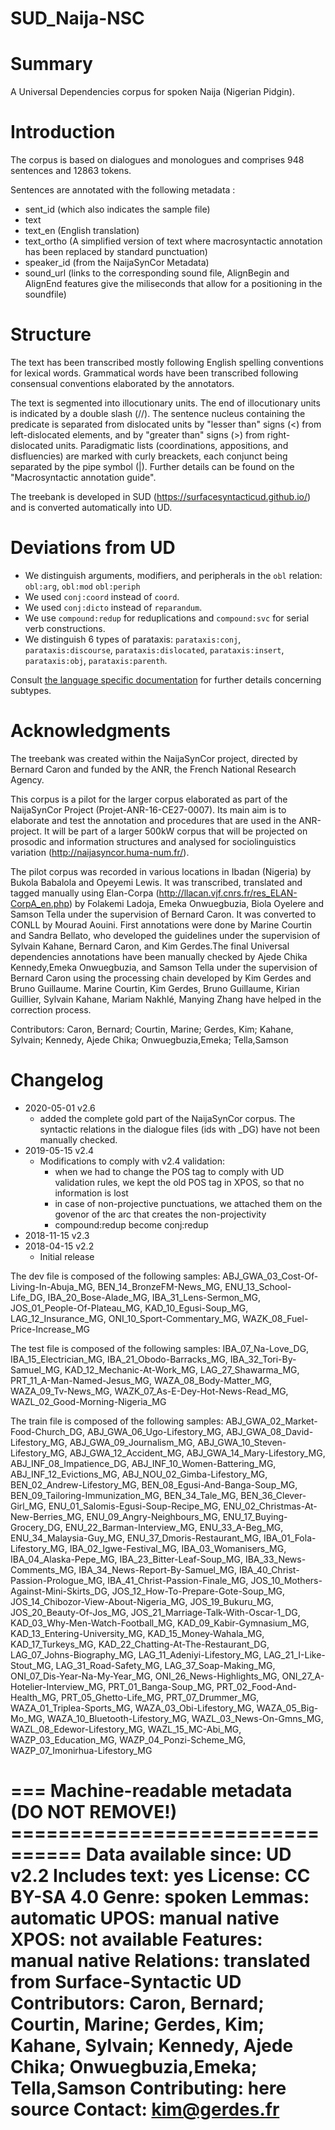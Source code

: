 # SUD_Naija-NSC

# Summary

A Universal Dependencies corpus for spoken Naija (Nigerian Pidgin).

# Introduction

The corpus is based on dialogues and monologues and comprises 948 sentences and 12863 tokens.

Sentences are annotated with the following metadata :
+ sent_id (which also indicates the sample file)
+ text
+ text_en (English translation)
+ text_ortho (A simplified version of text where macrosyntactic annotation has been replaced by standard punctuation)
+ speaker_id (from the NaijaSynCor Metadata)
+ sound_url (links to the corresponding sound file, AlignBegin and AlignEnd features give the miliseconds that allow for a positioning in the soundfile)

# Structure

The text has been transcribed mostly following English spelling conventions for lexical words. Grammatical words have been transcribed following consensual conventions elaborated by the annotators.

The text is segmented into illocutionary units. The end of illocutionary units is indicated by a double slash (//). The sentence nucleus containing the predicate is separated from dislocated units by "lesser than" signs (<) from left-dislocated elements, and by "greater than" signs (>) from right-dislocated units. Paradigmatic lists (coordinations, appositions, and disfluencies) are marked with curly breackets, each conjunct being separated by the pipe symbol (|). Further details can be found on the "Macrosyntactic annotation guide".

The treebank is developed in SUD (https://surfacesyntacticud.github.io/) and is converted automatically into UD.


# Deviations from UD

- We distinguish arguments, modifiers, and peripherals in the `obl` relation: `obl:arg`, `obl:mod` `obl:periph`
- We used `conj:coord` instead of `coord`.
- We used `conj:dicto` instead of `reparandum`.
- We use `compound:redup` for reduplications and `compound:svc` for serial verb constructions.
- We distinguish 6 types of parataxis: `parataxis:conj`, `parataxis:discourse`, `parataxis:dislocated`, `parataxis:insert`, `parataxis:obj`, `parataxis:parenth`.

Consult [the language specific documentation](http://universaldependencies.org/pcm/dep/index.html) for further details concerning subtypes.


# Acknowledgments

The treebank was created within the NaijaSynCor project, directed by Bernard Caron and funded by the ANR, the French National Research Agency.

This corpus is a pilot for the larger corpus elaborated as part of the NaijaSynCor Project (Projet-ANR-16-CE27-0007). Its main aim is to elaborate and test the annotation and procedures that are used in the ANR-project. It will be part of a larger 500kW corpus that will be projected on prosodic and information structures and analysed for sociolinguistics variation (http://naijasyncor.huma-num.fr/).

The pilot corpus was recorded in various locations in Ibadan (Nigeria) by Bukola Babalola and Opeyemi Lewis. It was transcribed, translated and tagged manually using Elan-Corpa (http://llacan.vjf.cnrs.fr/res_ELAN-CorpA_en.php) by Folakemi Ladoja, Emeka Onwuegbuzia, Biola Oyelere and Samson Tella under the supervision of Bernard Caron. It was converted to CONLL by Mourad Aouini. First annotations were done by Marine Courtin and Sandra Bellato, who developed the guidelines under the supervision of Sylvain Kahane, Bernard Caron, and Kim Gerdes.The final Universal dependencies annotations have been manually checked by Ajede Chika Kennedy,Emeka Onwuegbuzia, and Samson Tella under the supervision of Bernard Caron using the processing chain developed by Kim Gerdes and Bruno Guillaume. Marine Courtin, Kim Gerdes, Bruno Guillaume, Kirian Guillier, Sylvain Kahane, Mariam Nakhlé, Manying Zhang have helped in the correction process.

Contributors: Caron, Bernard; Courtin, Marine; Gerdes, Kim; Kahane, Sylvain; Kennedy, Ajede Chika; Onwuegbuzia,Emeka; Tella,Samson

# Changelog

* 2020-05-01 v2.6
  * added the complete gold part of the NaijaSynCor corpus. The syntactic relations in the dialogue files (ids with _DG) have not been manually checked.
* 2019-05-15 v2.4
  * Modifications to comply with v2.4 validation:
    * when we had to change the POS tag to comply with UD validation rules, we kept the old POS tag in XPOS, so that no information is lost
    * in case of non-projective punctuations, we attached them on the govenor of the arc that creates the non-projectivity
    * compound:redup become conj:redup
* 2018-11-15 v2.3
* 2018-04-15 v2.2
  * Initial release

The dev file is composed of the following samples:
ABJ_GWA_03_Cost-Of-Living-In-Abuja_MG, BEN_14_BronzeFM-News_MG, ENU_13_School-Life_DG, IBA_20_Bose-Alade_MG, IBA_31_Lens-Sermon_MG, JOS_01_People-Of-Plateau_MG, KAD_10_Egusi-Soup_MG, LAG_12_Insurance_MG, ONI_10_Sport-Commentary_MG, WAZK_08_Fuel-Price-Increase_MG

The test file is composed of the following samples:
IBA_07_Na-Love_DG, IBA_15_Electrician_MG, IBA_21_Obodo-Barracks_MG, IBA_32_Tori-By-Samuel_MG, KAD_12_Mechanic-At-Work_MG, LAG_27_Shawarma_MG, PRT_11_A-Man-Named-Jesus_MG, WAZA_08_Body-Matter_MG, WAZA_09_Tv-News_MG, WAZK_07_As-E-Dey-Hot-News-Read_MG, WAZL_02_Good-Morning-Nigeria_MG

The train file is composed of the following samples:
ABJ_GWA_02_Market-Food-Church_DG, ABJ_GWA_06_Ugo-Lifestory_MG, ABJ_GWA_08_David-Lifestory_MG, ABJ_GWA_09_Journalism_MG, ABJ_GWA_10_Steven-Lifestory_MG, ABJ_GWA_12_Accident_MG, ABJ_GWA_14_Mary-Lifestory_MG, ABJ_INF_08_Impatience_DG, ABJ_INF_10_Women-Battering_MG, ABJ_INF_12_Evictions_MG, ABJ_NOU_02_Gimba-Lifestory_MG, BEN_02_Andrew-Lifestory_MG, BEN_08_Egusi-And-Banga-Soup_MG, BEN_09_Tailoring-Immunization_MG, BEN_34_Tale_MG, BEN_36_Clever-Girl_MG, ENU_01_Salomis-Egusi-Soup-Recipe_MG, ENU_02_Christmas-At-New-Berries_MG, ENU_09_Angry-Neighbours_MG, ENU_17_Buying-Grocery_DG, ENU_22_Barman-Interview_MG, ENU_33_A-Beg_MG, ENU_34_Malaysia-Guy_MG, ENU_37_Dmoris-Restaurant_MG, IBA_01_Fola-Lifestory_MG, IBA_02_Igwe-Festival_MG, IBA_03_Womanisers_MG, IBA_04_Alaska-Pepe_MG, IBA_23_Bitter-Leaf-Soup_MG, IBA_33_News-Comments_MG, IBA_34_News-Report-By-Samuel_MG, IBA_40_Christ-Passion-Prologue_MG, IBA_41_Christ-Passion-Finale_MG, JOS_10_Mothers-Against-Mini-Skirts_DG, JOS_12_How-To-Prepare-Gote-Soup_MG, JOS_14_Chibozor-View-About-Nigeria_MG, JOS_19_Bukuru_MG, JOS_20_Beauty-Of-Jos_MG, JOS_21_Marriage-Talk-With-Oscar-1_DG, KAD_03_Why-Men-Watch-Football_MG, KAD_09_Kabir-Gymnasium_MG, KAD_13_Entering-University_MG, KAD_15_Money-Wahala_MG, KAD_17_Turkeys_MG, KAD_22_Chatting-At-The-Restaurant_DG, LAG_07_Johns-Biography_MG, LAG_11_Adeniyi-Lifestory_MG, LAG_21_I-Like-Stout_MG, LAG_31_Road-Safety_MG, LAG_37_Soap-Making_MG, ONI_07_Dis-Year-Na-My-Year_MG, ONI_26_News-Highlights_MG, ONI_27_A-Hotelier-Interview_MG, PRT_01_Banga-Soup_MG, PRT_02_Food-And-Health_MG, PRT_05_Ghetto-Life_MG, PRT_07_Drummer_MG, WAZA_01_Triplea-Sports_MG, WAZA_03_Obi-Lifestory_MG, WAZA_05_Big-Mo_MG, WAZA_10_Bluetooth-Lifestory_MG, WAZL_03_News-On-Gmns_MG, WAZL_08_Edewor-Lifestory_MG, WAZL_15_MC-Abi_MG, WAZP_03_Education_MG, WAZP_04_Ponzi-Scheme_MG, WAZP_07_Imonirhua-Lifestory_MG



=== Machine-readable metadata (DO NOT REMOVE!) ================================
Data available since: UD v2.2
Includes text: yes
License: CC BY-SA 4.0
Genre: spoken
Lemmas: automatic
UPOS: manual native
XPOS: not available
Features: manual native
Relations: translated from Surface-Syntactic UD
Contributors: Caron, Bernard; Courtin, Marine; Gerdes, Kim; Kahane, Sylvain; Kennedy, Ajede Chika; Onwuegbuzia,Emeka; Tella,Samson
Contributing: here source
Contact: kim@gerdes.fr
===============================================================================
